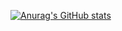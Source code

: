 [![Anurag's GitHub stats](https://github-readme-stats.vercel.app/api?username=neftalito)](https://github.com/anuraghazra/github-readme-stats)
